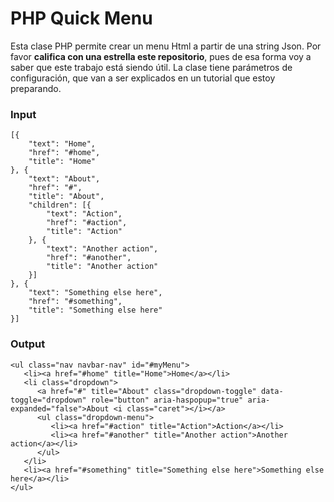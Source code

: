 # PHP Quick Menu
Esta clase PHP permite crear un menu Html a partir de una string Json. Por favor **califica con una estrella este repositorio**, pues de esa forma voy a saber que este trabajo está siendo útil.
La clase tiene parámetros de configuración, que van a ser explicados en un tutorial que estoy preparando.
### Input
```
[{
	"text": "Home",
	"href": "#home",
	"title": "Home"
}, {
	"text": "About",
	"href": "#",
	"title": "About",
	"children": [{
		"text": "Action",
		"href": "#action",
		"title": "Action"
	}, {
		"text": "Another action",
		"href": "#another",
		"title": "Another action"
	}]
}, {
	"text": "Something else here",
	"href": "#something",
	"title": "Something else here"
}]
```

### Output
```
<ul class="nav navbar-nav" id="#myMenu">
   <li><a href="#home" title="Home">Home</a></li>
   <li class="dropdown">
      <a href="#" title="About" class="dropdown-toggle" data-toggle="dropdown" role="button" aria-haspopup="true" aria-expanded="false">About <i class="caret"></i></a>
      <ul class="dropdown-menu">
         <li><a href="#action" title="Action">Action</a></li>
         <li><a href="#another" title="Another action">Another action</a></li>
      </ul>
   </li>
   <li><a href="#something" title="Something else here">Something else here</a></li>
</ul>
```
